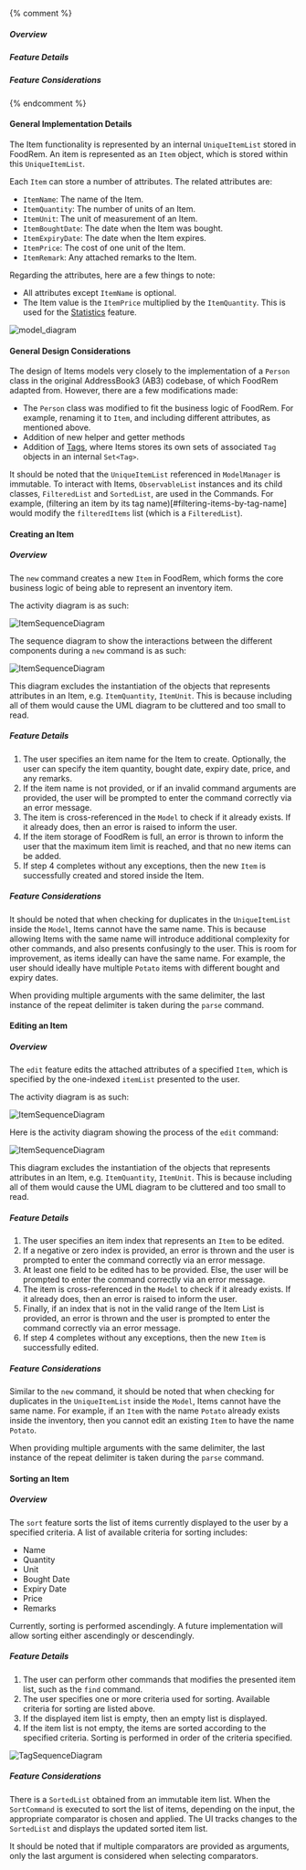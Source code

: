 <!-- markdownlint-disable-file first-line-h1 -->

{% comment %}
<!-- ===================================================================== -->
<!-- TODO: Copy and paste this template, and add/remove sections as needed -->
<!-- ===================================================================== -->
##### Overview
<!-- ACTIVITY DIAGRAM -->
<!-- Short Description of Command -->
##### Feature Details
<!-- SEQUENCE DIAGRAM -->
<!-- Description of how Command works -->
##### Feature Considerations
<!-- Command Considerations -->
<!-- ===================================================================== -->
{% endcomment %}

#### General Implementation Details

The Item functionality is represented by an internal `UniqueItemList` stored in FoodRem. An item is represented as an `Item` object, which is stored within this `UniqueItemList`. 

Each `Item` can store a number of attributes. The related attributes are:
* `ItemName`: The name of the Item. 
* `ItemQuantity`: The number of units of an Item.
* `ItemUnit`: The unit of measurement of an Item.
* `ItemBoughtDate`: The date when the Item was bought.
* `ItemExpiryDate`: The date when the Item expires.
* `ItemPrice`: The cost of one unit of the Item.
* `ItemRemark`: Any attached remarks to the Item.

Regarding the attributes, here are a few things to note:
* All attributes except `ItemName` is optional.
* The Item value is the `ItemPrice` multiplied by the `ItemQuantity`. This is used for the [Statistics](#statistics-features) feature.

![model_diagram](images/BetterModelClassDiagram.png)

#### General Design Considerations

The design of Items models very closely to the implementation of a `Person` class in the original AddressBook3 (AB3) codebase, of which FoodRem adapted from. However, there are a few modifications made:
* The `Person` class was modified to fit the business logic of FoodRem. For example, renaming it to `Item`, and including different attributes, as mentioned above. 
* Addition of new helper and getter methods
* Addition of [Tags](#tag-related-features), where Items stores its own sets of associated `Tag` objects in an internal `Set<Tag>`.

It should be noted that the `UniqueItemList` referenced in `ModelManager` is immutable. To interact with Items, `ObservableList` instances and its child classes, `FilteredList` and `SortedList`, are used in the Commands. For example, (filtering an item by its tag name)[#filtering-items-by-tag-name] would modify the `filteredItems` list (which is a `FilteredList`).

#### Creating an Item

##### Overview
The `new` command creates a new `Item` in FoodRem, which forms the core business logic of being able to represent an inventory item. 

The activity diagram is as such:

![ItemSequenceDiagram](images/NewItemActivityDiagram.png)

The sequence diagram to show the interactions between the different components during a `new` command is as such:

![ItemSequenceDiagram](images/NewItemSequenceDiagram.png)

This diagram excludes the instantiation of the objects that represents attributes in an Item, e.g. `ItemQuantity`, `ItemUnit`. This is because including all of them would cause the UML diagram to be cluttered and too small to read.


##### Feature Details
1. The user specifies an item name for the Item to create. Optionally, the user can specify the item quantity, bought date, expiry date, price, and any remarks.
1. If the item name is not provided, or if an invalid command arguments are provided, the user will be prompted to enter the command correctly via an error message.
1. The item is cross-referenced in the `Model` to check if it already exists. If it already does, then an error is raised to inform the user.
1. If the item storage of FoodRem is full, an error is thrown to inform the user that the maximum item limit is reached, and that no new items can be added.
1. If step 4 completes without any exceptions, then the new `Item` is successfully created and stored inside the Item.

##### Feature Considerations
It should be noted that when checking for duplicates in the `UniqueItemList` inside the `Model`, Items cannot have the same name. This is because allowing Items with the same name will introduce additional complexity for other commands, and also presents confusingly to the user. This is room for improvement, as items ideally can have the same name. For example, the user should ideally have multiple `Potato` items with different bought and expiry dates. 

When providing multiple arguments with the same delimiter, the last instance of the repeat delimiter is taken during the `parse` command.

#### Editing an Item

##### Overview

The `edit` feature edits the attached attributes of a specified `Item`, which is specified by the one-indexed `itemList` presented to the user.

The activity diagram is as such:

![ItemSequenceDiagram](images/EditItemActivityDiagram.png)

Here is the activity diagram showing the process of the `edit` command:

![ItemSequenceDiagram](images/EditItemSequenceDiagram.png)

This diagram excludes the instantiation of the objects that represents attributes in an Item, e.g. `ItemQuantity`, `ItemUnit`. This is because including all of them would cause the UML diagram to be cluttered and too small to read.

##### Feature Details
1. The user specifies an item index that represents an `Item` to be edited.  
1. If a negative or zero index is provided, an error is thrown and the user is prompted to enter the command correctly via an error message.
1. At least one field to be edited has to be provided. Else, the user will be prompted to enter the command correctly via an error message.
1. The item is cross-referenced in the `Model` to check if it already exists. If it already does, then an error is raised to inform the user.
1. Finally, if an index that is not in the valid range of the Item List is provided, an error is thrown and the user is prompted to enter the command correctly via an error message.
1. If step 4 completes without any exceptions, then the new `Item` is successfully edited.

##### Feature Considerations
Similar to the `new` command, it should be noted that when checking for duplicates in the `UniqueItemList` inside the `Model`, Items cannot have the same name. For example, if an `Item` with the name `Potato` already exists inside the inventory, then you cannot edit an existing `Item` to have the name `Potato`.

When providing multiple arguments with the same delimiter, the last instance of the repeat delimiter is taken during the `parse` command.

#### Sorting an Item

##### Overview

The `sort` feature sorts the list of items currently displayed to the user by a specified criteria. A list of available criteria for sorting includes:

* Name
* Quantity
* Unit
* Bought Date
* Expiry Date
* Price
* Remarks 

Currently, sorting is performed ascendingly. A future implementation will allow sorting either ascendingly or descendingly.

##### Feature Details

1. The user can perform other commands that modifies the presented item list, such as the `find` command.
1. The user specifies one or more criteria used for sorting. Available criteria for sorting are listed above.
1. If the displayed item list is empty, then an empty list is displayed.
1. If the item list is not empty, the items are sorted according to the specified criteria. Sorting is performed in order of the criteria specified.

![TagSequenceDiagram](images/SortItemsSequenceDiagram.png)

##### Feature Considerations

There is a `SortedList` obtained from an immutable item list. When the `SortCommand` is executed to sort the list of items, depending on the input, the appropriate comparator is chosen and applied. The UI tracks changes to the `SortedList` and displays the updated sorted item list.

It should be noted that if multiple comparators are provided as arguments, only the last argument is considered when selecting comparators.
